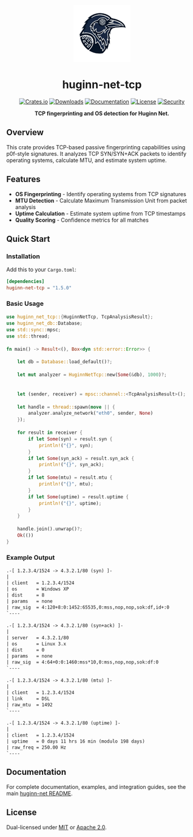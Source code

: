 <div align="center">
  <img src="https://raw.githubusercontent.com/biandratti/huginn-net/master/huginn-net.png" alt="Huginn Net Logo" width="150"/>
  
  # huginn-net-tcp

  [![Crates.io](https://img.shields.io/crates/v/huginn-net-tcp.svg)](https://crates.io/crates/huginn-net-tcp)
  [![Downloads](https://img.shields.io/crates/d/huginn-net-tcp.svg)](https://crates.io/crates/huginn-net-tcp)
  [![Documentation](https://docs.rs/huginn-net-tcp/badge.svg)](https://docs.rs/huginn-net-tcp)
  [![License](https://img.shields.io/badge/license-MIT%2FApache--2.0-blue.svg)](https://github.com/biandratti/huginn-net#license)
  [![Security](https://github.com/biandratti/huginn-net/actions/workflows/audit.yml/badge.svg?branch=master)](#security)

  **TCP fingerprinting and OS detection for Huginn Net.**
</div>

## Overview

This crate provides TCP-based passive fingerprinting capabilities using p0f-style signatures. It analyzes TCP SYN/SYN+ACK packets to identify operating systems, calculate MTU, and estimate system uptime.

## Features

- **OS Fingerprinting** - Identify operating systems from TCP signatures
- **MTU Detection** - Calculate Maximum Transmission Unit from packet analysis  
- **Uptime Calculation** - Estimate system uptime from TCP timestamps
- **Quality Scoring** - Confidence metrics for all matches

## Quick Start

### Installation

Add this to your `Cargo.toml`:

```toml
[dependencies]
huginn-net-tcp = "1.5.0"
```

### Basic Usage

```rust
use huginn_net_tcp::{HuginnNetTcp, TcpAnalysisResult};
use huginn_net_db::Database;
use std::sync::mpsc;
use std::thread;

fn main() -> Result<(), Box<dyn std::error::Error>> {

    let db = Database::load_default()?;
    
    let mut analyzer = HuginnNetTcp::new(Some(&db), 1000)?;
    

    let (sender, receiver) = mpsc::channel::<TcpAnalysisResult>();
    
    let handle = thread::spawn(move || {
        analyzer.analyze_network("eth0", sender, None)
    });
    
    for result in receiver {
        if let Some(syn) = result.syn {
            println!("{}", syn);
        }
        if let Some(syn_ack) = result.syn_ack {
            println!("{}", syn_ack);
        }
        if let Some(mtu) = result.mtu {
            println!("{}", mtu);
        }
        if let Some(uptime) = result.uptime {
            println!("{}", uptime);
        }
    }
    
    handle.join().unwrap()?;
    Ok(())
}
```

### Example Output

```text
.-[ 1.2.3.4/1524 -> 4.3.2.1/80 (syn) ]-
|
| client   = 1.2.3.4/1524
| os       = Windows XP
| dist     = 8
| params   = none
| raw_sig  = 4:120+8:0:1452:65535,0:mss,nop,nop,sok:df,id+:0
`----

.-[ 1.2.3.4/1524 -> 4.3.2.1/80 (syn+ack) ]-
|
| server   = 4.3.2.1/80
| os       = Linux 3.x
| dist     = 0
| params   = none
| raw_sig  = 4:64+0:0:1460:mss*10,0:mss,nop,nop,sok:df:0
`----

.-[ 1.2.3.4/1524 -> 4.3.2.1/80 (mtu) ]-
|
| client   = 1.2.3.4/1524
| link     = DSL
| raw_mtu  = 1492
`----

.-[ 1.2.3.4/1524 -> 4.3.2.1/80 (uptime) ]-
|
| client   = 1.2.3.4/1524
| uptime   = 0 days 11 hrs 16 min (modulo 198 days)
| raw_freq = 250.00 Hz
`----
```

## Documentation

For complete documentation, examples, and integration guides, see the main [huginn-net README](https://github.com/biandratti/huginn-net#readme).

## License

Dual-licensed under [MIT](https://github.com/biandratti/huginn-net/blob/master/LICENSE-MIT) or [Apache 2.0](https://github.com/biandratti/huginn-net/blob/master/LICENSE-APACHE).
